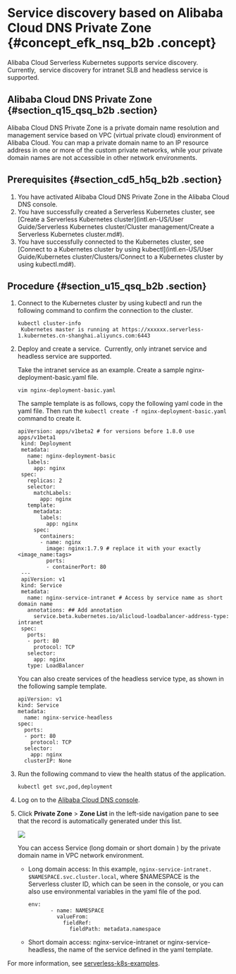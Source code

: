 # Service discovery based on Alibaba Cloud DNS Private Zone {#concept_efk_nsq_b2b .concept}

Alibaba Cloud Serverless Kubernetes supports service discovery. Currently,  service discovery for intranet SLB and headless service is supported.

## Alibaba Cloud DNS Private Zone {#section_q15_qsq_b2b .section}

Alibaba Cloud DNS Private Zone is a private domain name resolution and management service based on VPC \(virtual private cloud\) environment of Alibaba Cloud. You can map a private domain name to an IP resource address in one or more of the custom private networks, while your private domain names are not accessible in other network environments.

## Prerequisites {#section_cd5_h5q_b2b .section}

1.  You have activated Alibaba Cloud DNS Private Zone in the Alibaba Cloud DNS console.
2.  You have successfully created a Serverless Kubernetes cluster, see [Create a Serverless Kubernetes cluster](intl.en-US/User Guide/Serverless Kubernetes cluster/Cluster management/Create a Serverless Kubernetes cluster.md#).
3.  You have successfully connected to the Kubernetes cluster, see [Connect to a Kubernetes cluster by using kubectl](intl.en-US/User Guide/Kubernetes cluster/Clusters/Connect to a Kubernetes cluster by using kubectl.md#).

## Procedure {#section_u15_qsq_b2b .section}

1.  Connect to the Kubernetes cluster by using kubectl and run the following command to confirm the connection to the cluster.

    ```
    kubectl cluster-info
     Kubernetes master is running at https://xxxxxx.serverless-1.kubernetes.cn-shanghai.aliyuncs.com:6443
    ```

2.  Deploy and create a service.  Currently, only intranet service and headless service are supported.

    Take the intranet service as an example. Create a sample nginx-deployment-basic.yaml file.

    ```
    vim nginx-deployment-basic.yaml
    ```

    The sample template is as follows, copy the following yaml code in the yaml file. Then run the `kubectl create -f nginx-deployment-basic.yaml` command to create it.

    ```
    apiVersion: apps/v1beta2 # for versions before 1.8.0 use apps/v1beta1
     kind: Deployment
     metadata:
       name: nginx-deployment-basic
       labels:
         app: nginx
     spec:
       replicas: 2
       selector:
         matchLabels:
           app: nginx
       template:
         metadata:
           labels:
             app: nginx
         spec:
           containers:
           - name: nginx
             image: nginx:1.7.9 # replace it with your exactly <image_name:tags>
             ports:
             - containerPort: 80
     ---
     apiVersion: v1
     kind: Service
     metadata:
       name: nginx-service-intranet # Access by service name as short domain name
       annotations: ## Add annotation
         service.beta.kubernetes.io/alicloud-loadbalancer-address-type: intranet
     spec:
       ports:
       - port: 80
         protocol: TCP
       selector:
         app: nginx
       type: LoadBalancer
    ```

    You can also create services of the headless service type, as shown in the following sample template.

    ```
    apiVersion: v1
    kind: Service
    metadata:
      name: nginx-service-headless
    spec:
      ports:
      - port: 80
        protocol: TCP
      selector:
        app: nginx
      clusterIP: None
    ```

3.  Run the following command to view the health status of the application.

    ```
    kubectl get svc,pod,deployment
    ```

4.  Log on to the [Alibaba Cloud DNS console](https://dns.console.aliyun.com/).
5.  Click **Private Zone** \> **Zone List** in the left-side navigation pane to see that the record is automatically generated under this list.

    ![](http://static-aliyun-doc.oss-cn-hangzhou.aliyuncs.com/assets/img/14696/15341461726171_en-US.png)

    You can access Service \(long domain or short domain \) by the private domain name in VPC network environment.

    -   Long domain access: In this example, `nginx-service-intranet. $NAMESPACE.svc.cluster.local`, where $NAMESPACE is the Serverless cluster ID, which can be seen in the console, or you can also use environmental variables in the yaml file of the pod.

        ```
        env:
               - name: NAMESPACE
                 valueFrom:
                   fieldRef:
                     fieldPath: metadata.namespace
        ```

    -   Short domain access: nginx-service-intranet or nginx-service-headless, the name of the service defined in the yaml template. 

For more information, see [serverless-k8s-examples](https://github.com/AliyunContainerService/serverless-k8s-examples).

